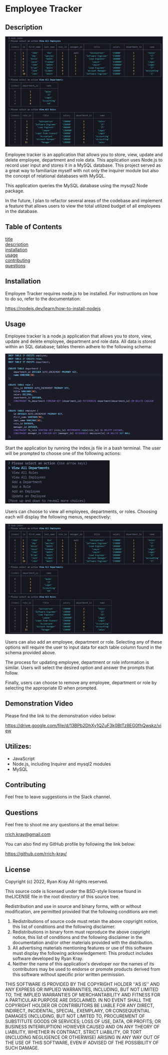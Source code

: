 # Employee Tracker

## Description

![employee tracker](./assets/images/screen2.png)

Employee tracker is an application that allows you to store, view, update and delete employee, department and role data. This application uses Node.js to record user input and stores it in a MySQL database. This project served as a great way to familiarize myself with not only the inquirer module but also the concept of relational databases with MySQL.

This application queries the MySQL database using the mysql2 Node package.

In the future, I plan to refactor several areas of the codebase and implement a feature that allows users to view the total utilized budget of all employees in the database.

## Table of Contents

[title](#title)  
[description](#description)  
[installation](#installation)  
[usage](#usage)  
[contributing](#contributing)  
[questions](#questions)

## Installation

Employee Tracker requires node.js to be installed. For instructions on how to do so, refer to the documentation:

https://nodejs.dev/learn/how-to-install-nodejs

## Usage

Employee tracker is a node.js application that allows you to store, view, update and delete employee, department and role data. All data is stored within an SQL database; tables therein adhere to the following schema:

![employee tracker main menu](./assets/images/screen11.png)

Start the application by running the index.js file in a bash terminal. The user will be prompted to choose one of the following actions:

![employee tracker main menu](./assets/images/screen1.png)

Users can choose to view all employees, departments, or roles. Choosing each will display the following menus, respectively:

![employee tracker view all employees](./assets/images/screen2.png)

Users can also add an employee, department or role. Selecting any of these options will require the user to input data for each table column found in the schema provided above.

The process for updating employee, department or role information is similar. Users will select the desired option and answer the prompts that follow.

Finally, users can choose to remove any employee, department or role by selecting the appropriate ID when prompted.

## Demonstration Video

Please find the link to the demonstration video below:

https://drive.google.com/file/d/13BPb2DhXy1QZuF3k0BtTz8EG0fhQwskz/view

## Utilizes:

- JavaScript
- Node.js, including Inquirer and mysql2 modules
- MySQL

## Contributing

Feel free to leave suggestions in the Slack channel.

## Questions

Feel free to shoot me any questions at the email below:

rrich.kray@gmail.com

You can also find my GitHub profile by following the link below:

https://github.com/rrich-kray/

## License

Copyright (c) 2022, Ryan Kray
All rights reserved.

This source code is licensed under the BSD-style license found in theLICENSE file in the root directory of this source tree.

Redistribution and use in source and binary forms, with or without modification, are permitted provided that the following conditions are met:

1. Redistributions of source code must retain the above copyright notice, this list of conditions and the following disclaimer.
2. Redistributions in binary form must reproduce the above copyright notice, this list of conditions and the following disclaimer in the documentation and/or other materials provided with the distribution.
3. All advertising materials mentioning features or use of this software
   must display the following acknowledgement: This product includes software developed by Ryan Kray.
4. Neither the name of this application's developer nor the names of its contributors may be used to endorse or promote products derived from this software without specific prior written permission.

THIS SOFTWARE IS PROVIDED BY THE COPYRIGHT HOLDER ''AS IS'' AND ANY EXPRESS OR IMPLIED WARRANTIES, INCLUDING, BUT NOT LIMITED TO, THE IMPLIED WARRANTIES OF MERCHANTABILITY AND FITNESS FOR A PARTICULAR PURPOSE ARE DISCLAIMED. IN NO EVENT SHALL THE COPYRIGHT HOLDER OR CONTRIBUTORS BE LIABLE FOR ANY DIRECT, INDIRECT, INCIDENTAL, SPECIAL, EXEMPLARY, OR CONSEQUENTIAL DAMAGES (INCLUDING, BUT NOT LIMITED TO, PROCUREMENT OF SUBSTITUTE GOODS OR SERVICES; LOSS OF USE, DATA, OR PROFITS; OR BUSINESS INTERRUPTION) HOWEVER CAUSED AND ON ANY THEORY OF LIABILITY, WHETHER IN CONTRACT, STRICT LIABILITY, OR TORT (INCLUDING NEGLIGENCE OR OTHERWISE) ARISING IN ANY WAY OUT OF THE USE OF THIS SOFTWARE, EVEN IF ADVISED OF THE POSSIBILITY OF SUCH DAMAGE.
